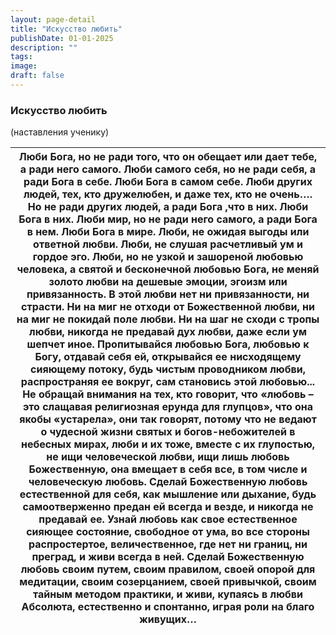 ```yaml
---
layout: page-detail
title: "Искусство любить"
publishDate: 01-01-2025
description: ""
tags:
image:
draft: false
---
```


### Искусство любить

(наставления ученику)

| Люби Бога,  но не ради того,  что он обещает  или дает тебе,  а ради него самого. Люби самого себя,  но не ради себя,  а ради Бога в себе. Люби Бога в самом себе. Люби других людей,  тех, кто дружелюбен,  и даже тех, кто не очень…. Но не ради других людей,  а ради Бога ,что в них. Люби Бога в них. Люби мир,  но не ради него самого,  а ради Бога в нем. Люби Бога в мире. Люби, не ожидая выгоды  или ответной любви. Люби, не слушая  расчетливый ум и гордое эго. Люби, но не узкой  и зашореной любовью человека,  а святой и бесконечной любовью Бога,  не меняй золото любви  на дешевые эмоции,  эгоизм или привязанность. В этой любви нет  ни привязанности, ни страсти. Ни на миг не отходи  от Божественной любви,  ни на миг не покидай поле любви. Ни на шаг не сходи с тропы любви,  никогда не предавай дух любви,  даже если ум шепчет иное. Пропитывайся любовью Бога,  любовью к Богу,  отдавай себя ей,  открывайся ее нисходящему  сияющему потоку, будь чистым проводником любви,  распространяя ее вокруг,  сам становись этой любовью... Не обращай внимания на тех,  кто говорит, что «любовь – это слащавая религиозная  ерунда для глупцов»,  что она якобы «устарела», они так говорят,  потому что не ведают  о чудесной жизни святых  и богов-небожителей в небесных мирах, люби и их тоже, вместе с их глупостью,  не ищи человеческой любви,  ищи лишь любовь Божественную, она вмещает в себя все,  в том числе и человеческую любовь. Сделай Божественную любовь  естественной для себя,  как мышление или дыхание, будь самоотверженно предан ей  всегда и везде,  и никогда не предавай ее. Узнай любовь  как свое естественное  сияющее состояние,  свободное от ума, во все стороны распростертое,  величественное,  где нет ни границ, ни преград,  и живи всегда в ней. Сделай Божественную любовь  своим путем, своим правилом,  своей опорой для медитации,  своим созерцанием, своей привычкой,  своим тайным методом практики, и живи, купаясь в любви Абсолюта,  естественно и спонтанно,  играя роли на благо живущих… |
| ---------------------------------------------------------------------------------------------------------------------------------------------------------------------------------------------------------------------------------------------------------------------------------------------------------------------------------------------------------------------------------------------------------------------------------------------------------------------------------------------------------------------------------------------------------------------------------------------------------------------------------------------------------------------------------------------------------------------------------------------------------------------------------------------------------------------------------------------------------------------------------------------------------------------------------------------------------------------------------------------------------------------------------------------------------------------------------------------------------------------------------------------------------------------------------------------------------------------------------------------------------------------------------------------------------------------------------------------------------------------------------------------------------------------------------------------------------------------------------------------------------------------------------------------------------------------------------------------------------------------------------------------------------------------------------------------------------------------------------------------------------------------------------------------------------------------------------------------------------------------------------------------------------------------------------------------------------------------------------------------------------------------------------------------------------------------------- |
  
  
